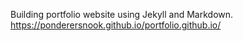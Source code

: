 Building portfolio website using Jekyll and Markdown.
https://ponderersnook.github.io/portfolio.github.io/

